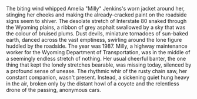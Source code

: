 The biting wind whipped Amelia "Milly"  Jenkins's worn jacket around her, stinging her cheeks and making the already-cracked paint on the roadside signs seem to shiver.  The desolate stretch of Interstate 80 snaked through the Wyoming plains, a ribbon of grey asphalt swallowed by a sky that was the colour of bruised plums.  Dust devils, miniature tornadoes of sun-baked earth, danced across the vast emptiness, swirling around the lone figure huddled by the roadside.  The year was 1987.  Milly, a highway maintenance worker for the Wyoming Department of Transportation, was in the middle of a seemingly endless stretch of nothing. Her usual cheerful banter, the one thing that kept the lonely stretches bearable, was missing today, silenced by a profound sense of unease.  The rhythmic whir of the rusty chain saw, her constant companion, wasn't present.  Instead, a sickening quiet hung heavy in the air, broken only by the distant howl of a coyote and the relentless drone of the passing, anonymous cars.
